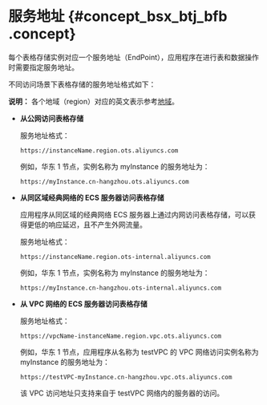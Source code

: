 # 服务地址 {#concept_bsx_btj_bfb .concept}

每个表格存储实例对应一个服务地址（EndPoint），应用程序在进行表和数据操作时需要指定服务地址。

不同访问场景下表格存储的服务地址格式如下：

**说明：** 各个地域（region）对应的英文表示参考[地域](intl.zh-CN/产品简介/名词解释/地域.md)。

-   **从公网访问表格存储** 

    服务地址格式：

    `https://instanceName.region.ots.aliyuncs.com`

    例如，华东 1 节点，实例名称为 myInstance 的服务地址为：

     `https://myInstance.cn-hangzhou.ots.aliyuncs.com`

-   **从同区域经典网络的 ECS 服务器访问表格存储** 

    应用程序从同区域的经典网络 ECS 服务器上通过内网访问表格存储，可以获得更低的响应延迟，且不产生外网流量。

    服务地址格式：

    `https://instanceName.region.ots-internal.aliyuncs.com`

    例如，华东 1 节点，实例名称为 myInstance 的服务地址为：

     `https://myInstance.cn-hangzhou.ots-internal.aliyuncs.com`

-   **从 VPC 网络的 ECS 服务器访问表格存储** 

    服务地址格式：

    `https://vpcName-instanceName.region.vpc.ots.aliyuncs.com`

    例如，华东 1 节点，应用程序从名称为 testVPC 的 VPC 网络访问实例名称为 myInstance 的服务地址为：

     `https://testVPC-myInstance.cn-hangzhou.vpc.ots.aliyuncs.com` 

    该 VPC 访问地址只支持来自于 testVPC 网络内的服务器的访问。


